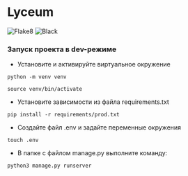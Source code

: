 # Lyceum
![Flake8](https://gitlab.com/gitlab-org/gitlab/badges/main/coverage.svg?job=pipeline&key_text=flake8&key_width=60)
![Black](https://gitlab.com/gitlab-org/gitlab/badges/main/coverage.svg?job=pipeline&key_text=black&key_width=60)
### Запуск проекта в dev-режиме
- Установите и активируйте виртуальное окружение
```
python -m venv venv
```
```
source venv/bin/activate
```
- Установите зависимости из файла requirements.txt
```
pip install -r requirements/prod.txt
``` 
- Создайте файл .env и задайте переменные окружения
```
touch .env
```
- В папке с файлом manage.py выполните команду:
```
python3 manage.py runserver
```